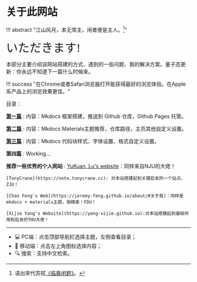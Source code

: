 # 关于此网站

!!! abstract "江山风月，本无常主，闲者便是主人。[^1]"
    

<font size = 6 face = "SnellRoundHand" >いただきます!</font>


本部分主要介绍该网站搭建的方式、遇到的一些问题、我的解决方案。量子态更新：你永远不知道下一篇什么时候来。

!!! success "在Chrome或者Safari浏览器打开能获得最好的浏览体验。在Apple系产品上的浏览效果更佳。"

目录：

**[第一篇](./Step1.md)**
:   内容：Mkdocs 框架搭建，推送到 Github 仓库，Github Pages 托管。

**[第二篇](./Step2.md)**
:   内容：Mkdocs Materials主题推荐，仓库路径，主页其他自定义设置。

**[第三篇](./Step3.md)**
:   内容：Mkdocs 代码块样式、字体设置、格式自定义设置。

**第四篇**
:   Working...

**推荐一些优秀的个人网站**
:   [YuKuan, Lu's website](https://lyk-love.cn/about/)：同样来自NJU的大佬！

    [TonyCrane](https://note.tonycrane.cc): 对本站搭建起到关键启发的一个站点，ZJU！

    [Chao Feng's Web](https://jeremy-feng.github.io/about/#关于我)：同样是mkdocs + materials主题，很精美！FDU！

    [Xijie Yang's Website](https://yang-xijie.github.io):对本站搭建起到基础作用和启发的THU大佬！




-----

- 💻 PC端：点击顶部导航栏选择主题，左侧查看目录；
- 📱 移动端：点击左上角图标选择内容；
- 🔍 搜索：支持中文检索。

[^1]: 语出宋代苏轼[《临皋闲题》](https://www.gushici.net/shici/23/62412.html)。